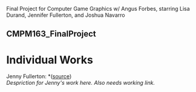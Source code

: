 Final Project for Computer Game Graphics w/ Angus Forbes, starring Lisa Durand, Jennifer Fullerton, and Joshua Navarro

## CMPM163_FinalProject

# Individual Works
Jenny Fullerton:
*([source](https://www.google.com))</small>  
  _Despriction for Jenny's work here. Also needs working link._
